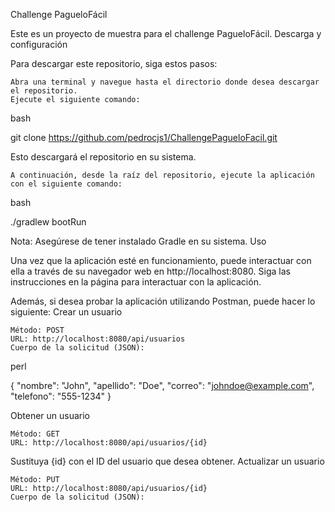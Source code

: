 Challenge PagueloFácil

Este es un proyecto de muestra para el challenge PagueloFácil.
Descarga y configuración

Para descargar este repositorio, siga estos pasos:

    Abra una terminal y navegue hasta el directorio donde desea descargar el repositorio.
    Ejecute el siguiente comando:

bash

git clone https://github.com/pedrocjs1/ChallengePagueloFacil.git

Esto descargará el repositorio en su sistema.

    A continuación, desde la raíz del repositorio, ejecute la aplicación con el siguiente comando:

bash

./gradlew bootRun

Nota: Asegúrese de tener instalado Gradle en su sistema.
Uso

Una vez que la aplicación esté en funcionamiento, puede interactuar con ella a través de su navegador web en http://localhost:8080. Siga las instrucciones en la página para interactuar con la aplicación.

Además, si desea probar la aplicación utilizando Postman, puede hacer lo siguiente:
Crear un usuario

    Método: POST
    URL: http://localhost:8080/api/usuarios
    Cuerpo de la solicitud (JSON):

perl

{
  "nombre": "John",
  "apellido": "Doe",
  "correo": "johndoe@example.com",
  "telefono": "555-1234"
}

Obtener un usuario

    Método: GET
    URL: http://localhost:8080/api/usuarios/{id}

Sustituya {id} con el ID del usuario que desea obtener.
Actualizar un usuario

    Método: PUT
    URL: http://localhost:8080/api/usuarios/{id}
    Cuerpo de la solicitud (JSON):
